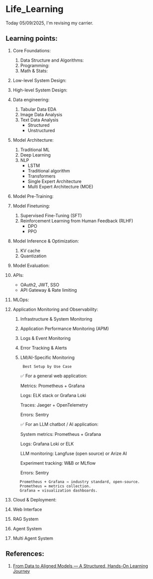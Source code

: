# Life_Learning

Today 05/09/2025, I'm revising my carrier.

## Learning points:
1. Core Foundations:
    1. Data Structure and Algorithms:
    2. Programming:
    3. Math & Stats:
2. Low-level System Design:
3. High-level System Design:
4. Data engineering:
    1. Tabular Data EDA
    2. Image Data Analysis
    3. Text Data Analysis
        - Structured
        - Unstructured
5. Model Architecture:
    1. Traditional ML
    2. Deep Learning
    3. NLP
        - LSTM
        - Traditional algorithm
        - Transformers 
        - Single Expert Architecture
        - Multi Expert Architecture (MOE)
6. Model Pre-Training:

7. Model Finetuning:
    1. Supervised Fine-Tuning (SFT)
    2. Reinforcement Learning from Human Feedback (RLHF)
        - DPO
        - PPO
7. Model Inference & Optimization:
    1. KV cache
    2. Quantization

8. Model Evaluation:

9.  APIs:
    - OAuth2, JWT, SSO
    - API Gateway & Rate limiting
10. MLOps:
11. Application Monitoring and Observability:
    1. Infrastructure & System Monitoring
    2. Application Performance Monitoring (APM)
    3. Logs & Event Monitoring
    4. Error Tracking & Alerts
    5. LM/AI-Specific Monitoring

            Best Setup by Use Case
        ✅ For a general web application:

        Metrics: Prometheus + Grafana

        Logs: ELK stack or Grafana Loki

        Traces: Jaeger + OpenTelemetry

        Errors: Sentry

        ✅ For an LLM chatbot / AI application:

        System metrics: Prometheus + Grafana

        Logs: Grafana Loki or ELK

        LLM monitoring: Langfuse (open source) or Arize AI

        Experiment tracking: W&B or MLflow

        Errors: Sentry
     ```   
        Prometheus + Grafana → industry standard, open-source.
        Prometheus = metrics collection.
        Grafana = visualization dashboards.
    ```

12. Cloud & Deployment:


13. Web Interface
14. RAG System
15. Agent System
16. Multi Agent System


## References:
1. [From Data to Aligned Models — A Structured, Hands-On Learning Journey](https://github.com/silvaxxx1/MyLLM/tree/main/notebooks)